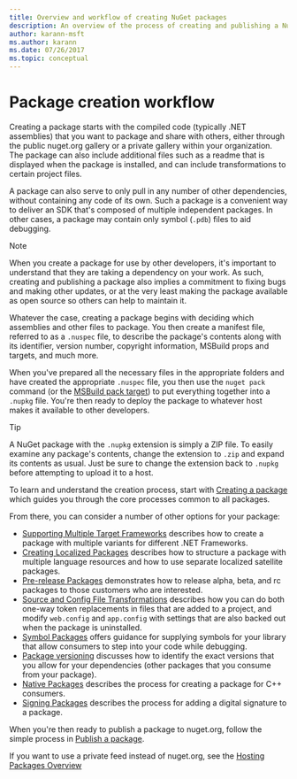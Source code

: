 ```yaml
---
title: Overview and workflow of creating NuGet packages
description: An overview of the process of creating and publishing a NuGet package, with links to other specific parts of the process.
author: karann-msft
ms.author: karann
ms.date: 07/26/2017
ms.topic: conceptual
---
```


# Package creation workflow

Creating a package starts with the compiled code (typically .NET assemblies) that you want to package and share with others, either through the public nuget.org gallery or a private gallery within your organization. The package can also include additional files such as a readme that is displayed when the package is installed, and can include transformations to certain project files.

A package can also serve to only pull in any number of other dependencies, without containing any code of its own. Such a package is a convenient way to deliver an SDK that's composed of multiple independent packages. In other cases, a package may contain only symbol (`.pdb`) files to aid debugging.

> [!Note]
> When you create a package for use by other developers, it's important to understand that they are taking a dependency on your work. As such, creating and publishing a package also implies a commitment to fixing bugs and making other updates, or at the very least making the package available as open source so others can help to maintain it.

Whatever the case, creating a package begins with deciding which assemblies and other files to package. You then create a manifest file, referred to as a `.nuspec` file, to describe the package's contents along with its identifier, version number, copyright information, MSBuild props and targets, and much more.

When you've prepared all the necessary files in the appropriate folders and have created the appropriate `.nuspec` file, you then use the `nuget pack` command (or the [MSBuild pack target](../reference/msbuild-targets.md)) to put everything together into a `.nupkg` file. You're then ready to deploy the package to whatever host makes it available to other developers.

> [!Tip]
> A NuGet package with the `.nupkg` extension is simply a ZIP file. To easily examine any package's contents, change the extension to `.zip` and expand its contents as usual. Just be sure to change the extension back to `.nupkg` before attempting to upload it to a host.

To learn and understand the creation process, start with [Creating a package](../create-packages/creating-a-package.md) which guides you through the core processes common to all packages.

From there, you can consider a number of other options for your package:

- [Supporting Multiple Target Frameworks](../create-packages/supporting-multiple-target-frameworks.md) describes how to create a package with multiple variants for different .NET Frameworks.
- [Creating Localized Packages](../create-packages/creating-localized-packages.md) describes how to structure a package with multiple language resources and how to use separate localized satellite packages.
- [Pre-release Packages](../create-packages/prerelease-packages.md) demonstrates how to release alpha, beta, and rc packages to those customers who are interested.
- [Source and Config File Transformations](../create-packages/source-and-config-file-transformations.md) describes how you can do both one-way token replacements in files that are added to a project, and modify `web.config` and `app.config` with settings that are also backed out when the package is uninstalled.
- [Symbol Packages](../create-packages/symbol-packages.md) offers guidance for supplying symbols for your library that allow consumers to step into your code while debugging.
- [Package versioning](../reference/package-versioning.md) discusses how to identify the exact versions that you allow for your dependencies (other packages that you consume from your package).
- [Native Packages](../create-packages/native-packages.md) describes the process for creating a package for C++ consumers.
- [Signing Packages](../create-packages/sign-a-package.md) describes the process for adding a digital signature to a package.

When you're then ready to publish a package to nuget.org, follow the simple process in [Publish a package](../create-packages/publish-a-package.md).

If you want to use a private feed instead of nuget.org, see the [Hosting Packages Overview](../hosting-packages/overview.md)
